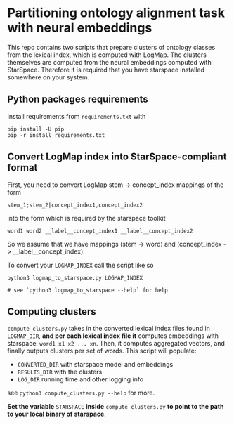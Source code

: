 # Partitioning ontology alignment task with neural embeddings

This repo contains two scripts that prepare clusters of ontology classes from
the lexical index, which is computed with LogMap. The clusters themselves are
computed from the neural embeddings computed with StarSpace. Therefore it is
required that you have starspace installed somewhere on your system.

## Python packages requirements

Install requirements from `requirements.txt` with

```
pip install -U pip
pip -r install requirements.txt
```

## Convert LogMap index into StarSpace-compliant format

First, you need to convert LogMap stem -> concept_index mappings of the form

```
stem_1;stem_2|concept_index1,concept_index2
```

into the form which is required by the starspace toolkit

``` 
word1 word2 __label__concept_index1 __label__concept_index2
```

So we assume that we have mappings (stem -> word) and (concept_index -> __label__concept_index).

To convert your `LOGMAP_INDEX` call the script like so

```
python3 logmap_to_starspace.py LOGMAP_INDEX

# see `python3 logmap_to_starspace --help` for help
```

## Computing clusters

`compute_clusters.py` takes in the converted lexical index files found in
`LOGMAP_DIR`, **and per each lexical index file it** computes embeddings with
starspace: `word1 x1 x2 ... xn`. Then, it computes aggregated vectors, and
finally outputs clusters per set of words. This script will populate: 

* `CONVERTED_DIR` with starspace model and embeddings 
* `RESULTS_DIR` with the clusters 
* `LOG_DIR` running time and other logging info

see `python3 compute_clusters.py --help` for more.

**Set the variable** `STARSPACE` **inside** `compute_clusters.py` **to point to the path to
your local binary of starspace**.

